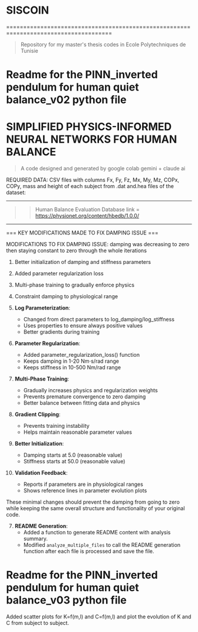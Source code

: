 # SISCOIN
=====================================================================================
> Repository for my master's thesis codes in Ecole Polytechniques de Tunisie

# Readme for the PINN_inverted pendulum for human quiet balance_v02 python file

SIMPLIFIED PHYSICS-INFORMED NEURAL NETWORKS FOR HUMAN BALANCE
=====================================================================================
> A code designed and generated by google colab gemini + claude ai

REQUIRED DATA: CSV files with columns Fx, Fy, Fz, Mx, My, Mz, COPx, COPy, mass and 
height of each subject from .dat  and.hea files of the dataset:

---------------------------------------------------
>> Human Balance Evaluation Database 
link = https://physionet.org/content/hbedb/1.0.0/
---------------------------------------------------

=== KEY MODIFICATIONS MADE TO FIX DAMPING ISSUE ===

MODIFICATIONS TO FIX DAMPING ISSUE: damping was decreasing to zero then staying 
constant to zero through the whole iterations

1. Better initialization of damping and stiffness parameters
2. Added parameter regularization loss
3. Multi-phase training to gradually enforce physics
4. Constraint damping to physiological range

1. **Log Parameterization**:
   - Changed from direct parameters to log_damping/log_stiffness
   - Uses properties to ensure always positive values
   - Better gradients during training

2. **Parameter Regularization**:
   - Added parameter_regularization_loss() function
   - Keeps damping in 1-20 Nm⋅s/rad range
   - Keeps stiffness in 10-500 Nm/rad range

3. **Multi-Phase Training**:
   - Gradually increases physics and regularization weights
   - Prevents premature convergence to zero damping
   - Better balance between fitting data and physics

4. **Gradient Clipping**:
   - Prevents training instability
   - Helps maintain reasonable parameter values

5. **Better Initialization**:
   - Damping starts at 5.0 (reasonable value)
   - Stiffness starts at 50.0 (reasonable value)

6. **Validation Feedback**:
   - Reports if parameters are in physiological ranges
   - Shows reference lines in parameter evolution plots

These minimal changes should prevent the damping from going to zero while
keeping the same overall structure and functionality of your original code.

7. **README Generation**:
   - Added a function to generate README content with analysis summary.
   - Modified `analyze_multiple_files` to call the README generation function after each file is processed and save the file.

# Readme for the PINN_inverted pendulum for human quiet balance_v03 python file
Added scatter plots for K=f(m,l) and C=f(m,l) and plot the evolution of K and C from subject to subject.
